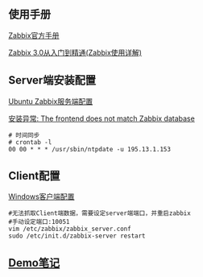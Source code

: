 使用手册
---

[Zabbix官方手册](https://www.zabbix.com/documentation/3.4/zh/manual)

[Zabbix 3.0从入门到精通(Zabbix使用详解)](http://www.cnblogs.com/clsn/p/7885990.html)

Server端安装配置
---

[Ubuntu Zabbix服务端配置](https://my.oschina.net/zhangyangyang/blog/841043)

[安装异常: The frontend does not match Zabbix database ](https://blog.csdn.net/purplegalaxy/article/details/37819899)

```shell
# 时间同步
# crontab -l
00 00 * * * /usr/sbin/ntpdate -u 195.13.1.153
```

Client配置
---

[Windows客户端配置](https://www.jianshu.com/p/9befd0bc7188)

```sheel
#无法抓取Client端数据，需要设定server端端口，并重启zabbix
#手动设定端口:10051
vim /etc/zabbix/zabbix_server.conf
sudo /etc/init.d/zabbix-server restart
```

[Demo笔记](https://www.notion.so/Zabbix-Introduction-89242b87d7b5400ba580971cb6c0f8d0)
---

